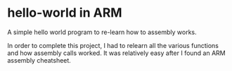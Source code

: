 # hello-world in ARM

A simple hello world program to re-learn how to assembly works.

In order to complete this project, I had to relearn all the various functions
and how assembly calls worked. It was relatively easy after I found an ARM
assembly cheatsheet.
